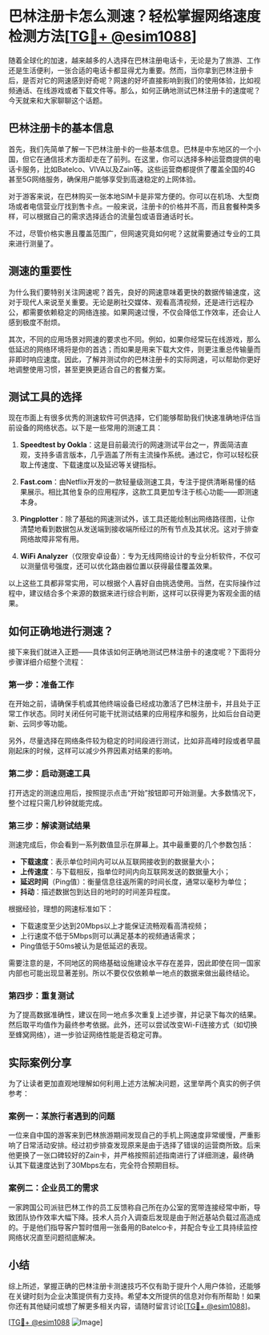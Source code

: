 # 巴林注册卡怎么测速？轻松掌握网络速度检测方法[[TG💪+ @esim1088](https://t.me/s/esim1088)]

随着全球化的加速，越来越多的人选择在巴林注册电话卡，无论是为了旅游、工作还是生活便利，一张合适的电话卡都显得尤为重要。然而，当你拿到巴林注册卡后，是否对它的网速感到好奇呢？网速的好坏直接影响到我们的使用体验，比如视频通话、在线游戏或者下载文件等。那么，如何正确地测试巴林注册卡的速度呢？今天就来和大家聊聊这个话题。

## 巴林注册卡的基本信息

首先，我们先简单了解一下巴林注册卡的一些基本信息。巴林是中东地区的一个小国，但它在通信技术方面却走在了前列。在这里，你可以选择多种运营商提供的电话卡服务，比如Batelco、VIVA以及Zain等。这些运营商都提供了覆盖全国的4G甚至5G网络服务，确保用户能够享受到高速稳定的上网体验。

对于游客来说，在巴林购买一张本地SIM卡是非常方便的。你可以在机场、大型商场或者电信营业厅找到售卡点。一般来说，注册卡的价格并不高，而且套餐种类多样，可以根据自己的需求选择适合的流量包或语音通话时长。

不过，尽管价格实惠且覆盖范围广，但网速究竟如何呢？这就需要通过专业的工具来进行测量了。

## 测速的重要性

为什么我们要特别关注网速呢？首先，良好的网速意味着更快的数据传输速度，这对于现代人来说至关重要。无论是刷社交媒体、观看高清视频，还是进行远程办公，都需要依赖稳定的网络连接。如果网速过慢，不仅会降低工作效率，还会让人感到极度不耐烦。

其次，不同的应用场景对网速的要求也不同。例如，如果你经常玩在线游戏，那么低延迟的网络环境将是你的首选；而如果是用来下载大文件，则更注重总传输量而非即时响应速度。因此，了解并测试你的巴林注册卡的实际网速，可以帮助你更好地调整使用习惯，甚至更换更适合自己的套餐方案。

## 测试工具的选择

现在市面上有很多优秀的测速软件可供选择，它们能够帮助我们快速准确地评估当前设备的网络状态。以下是一些常用的测速工具：

1. **Speedtest by Ookla**：这是目前最流行的网速测试平台之一，界面简洁直观，支持多语言版本，几乎涵盖了所有主流操作系统。通过它，你可以轻松获取上传速度、下载速度以及延迟等关键指标。
   
2. **Fast.com**：由Netflix开发的一款轻量级测速工具，专注于提供清晰易懂的结果展示。相比其他复杂的应用程序，这款工具更加专注于核心功能——即测速本身。

3. **Pingplotter**：除了基础的网速测试外，该工具还能绘制出网络路径图，让你清楚地看到数据包从发送端到接收端所经过的所有节点及其状况。这对于排查网络故障非常有用。

4. **WiFi Analyzer**（仅限安卓设备）：专为无线网络设计的专业分析软件，不仅可以测量信号强度，还可以优化路由器位置以获得最佳覆盖效果。

以上这些工具都非常实用，可以根据个人喜好自由挑选使用。当然，在实际操作过程中，建议结合多个来源的数据来进行综合判断，这样可以获得更为客观全面的结果。

## 如何正确地进行测速？

接下来我们就进入正题——具体该如何正确地测试巴林注册卡的速度呢？下面将分步骤详细介绍整个流程：

### 第一步：准备工作

在开始之前，请确保手机或其他终端设备已经成功激活了巴林注册卡，并且处于正常工作状态。同时关闭任何可能干扰测试结果的应用程序和服务，比如后台自动更新、云同步等功能。

另外，尽量选择在网络条件较为稳定的时间段进行测试，比如非高峰时段或者早晨刚起床的时候，这样可以减少外界因素对结果的影响。

### 第二步：启动测速工具

打开选定的测速应用后，按照提示点击“开始”按钮即可开始测量。大多数情况下，整个过程只需几秒钟就能完成。

### 第三步：解读测试结果

测速完成后，你会看到一系列数值显示在屏幕上。其中最重要的几个参数包括：

- **下载速度**：表示单位时间内可以从互联网接收到的数据量大小；
- **上传速度**：与下载相反，指单位时间内向互联网发送的数据量大小；
- **延迟时间**（Ping值）：衡量信息往返所需的时间长度，通常以毫秒为单位；
- **抖动**：描述数据包到达目的地时的时间差异程度。

根据经验，理想的网速标准如下：
- 下载速度至少达到20Mbps以上才能保证流畅观看高清视频；
- 上行速度不低于5Mbps则可以满足基本的视频通话需求；
- Ping值低于50ms被认为是低延迟的表现。

需要注意的是，不同地区的网络基础设施建设水平存在差异，因此即使在同一国家内部也可能出现显著差别。所以不要仅仅依赖单一地点的数据来做出最终结论。

### 第四步：重复测试

为了提高数据准确性，建议在同一地点多次重复上述步骤，并记录下每次的结果。然后取平均值作为最终参考依据。此外，还可以尝试改变Wi-Fi连接方式（如切换至蜂窝网络），进一步验证网络性能是否稳定可靠。

## 实际案例分享

为了让读者更加直观地理解如何利用上述方法解决问题，这里举两个真实的例子供参考：

### 案例一：某旅行者遇到的问题

一位来自中国的游客来到巴林旅游期间发现自己的手机上网速度非常缓慢，严重影响了日常活动安排。经过初步排查发现原来是由于选择了错误的运营商所致。后来他更换了一张口碑较好的Zain卡，并严格按照前述指南进行了详细测速，最终确认其下载速度达到了30Mbps左右，完全符合预期目标。

### 案例二：企业员工的需求

一家跨国公司派驻巴林工作的员工反馈称自己所在办公室的宽带连接经常中断，导致团队协作效率大幅下降。技术人员介入调查后发现是由于附近基站负载过高造成的。于是他们指导客户暂时借用一张备用的Batelco卡，并配合专业工具持续监控网络状况直至问题彻底解决。

## 小结

综上所述，掌握正确的巴林注册卡测速技巧不仅有助于提升个人用户体验，还能够在关键时刻为企业决策提供有力支持。希望本文所提供的信息对你有所帮助！如果你还有其他疑问或想了解更多相关内容，请随时留言讨论[[TG💪+ @esim1088](https://t.me/s/esim1088)]。

[[TG💪+ @esim1088](https://t.me/s/esim1088) ![Image](https://i.postimg.cc/4NQfJmqS/Snipaste-2025-05-13-00-14-12.png)]